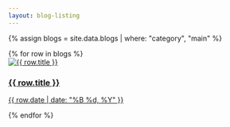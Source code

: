 ```yaml
---
layout: blog-listing
---
```


{% assign blogs = site.data.blogs | where: "category", "main" %}

<div class="max-w-6xl mx-auto px-6 py-12">
    <div class="grid grid-cols-1 md:grid-cols-2 lg:grid-cols-3 gap-8">
        {% for row in blogs %}
        <a href="{{ row.link }}" class="group block">
            <div class="aspect-square bg-white rounded-lg shadow hover:shadow-xl transition-shadow duration-300 overflow-hidden flex flex-col">
                <div class="flex-grow overflow-hidden bg-gray-100">
                    <img alt="{{ row.title }}" src="{{ row.img }}" class="w-full h-full object-cover group-hover:scale-105 transition-transform duration-300">
                </div>
                <div class="p-4 bg-white">
                    <h3 class="font-semibold text-base text-gray-900 mb-1 line-clamp-2 group-hover:text-blue-600 transition-colors">{{ row.title }}</h3>
                    <p class="text-xs text-gray-500">{{ row.date | date: "%B %d, %Y" }}</p>
                </div>
            </div>
        </a>
        {% endfor %}
    </div>
</div>
